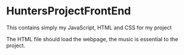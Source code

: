 # HuntersProjectFrontEnd
This contains simply my JavaScript, HTML and CSS for my project


The HTML file should load the webpage, the music is essential to the project.
